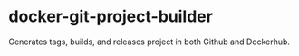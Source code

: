 # docker-git-project-builder
Generates tags, builds, and releases project in both Github and Dockerhub.

